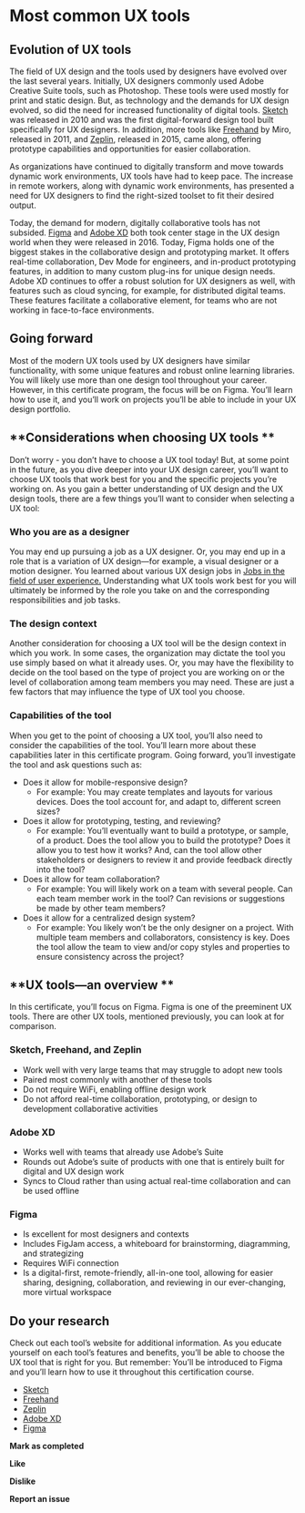 # Most common UX tools

## **Evolution of UX tools**

The field of UX design and the tools used by designers have evolved over the last several years. Initially, UX designers commonly used Adobe Creative Suite tools, such as Photoshop. These tools were used mostly for print and static design. But, as technology and the demands for UX design evolved, so did the need for increased functionality of digital tools. [Sketch](https://www.sketch.com/) was released in 2010 and was the first digital-forward design tool built specifically for UX designers. In addition, more tools like [Freehand](https://www.freehandapp.com/) by Miro, released in 2011, and [Zeplin](https://zeplin.io/), released in 2015, came along, offering prototype capabilities and opportunities for easier collaboration.

As organizations have continued to digitally transform and move towards dynamic work environments, UX tools have had to keep pace. The increase in remote workers, along with dynamic work environments, has presented a need for UX designers to find the right-sized toolset to fit their desired output.

Today, the demand for modern, digitally collaborative tools has not subsided. [Figma](https://www.figma.com/about/) and [Adobe XD](https://helpx.adobe.com/support/xd.html) both took center stage in the UX design world when they were released in 2016. Today, Figma holds one of the biggest stakes in the collaborative design and prototyping market. It offers real-time collaboration, Dev Mode for engineers, and in-product prototyping features, in addition to many custom plug-ins for unique design needs. Adobe XD continues to offer a robust solution for UX designers as well, with features such as cloud syncing, for example, for distributed digital teams. These features facilitate a collaborative element, for teams who are not working in face-to-face environments.

## **Going forward**

Most of the modern UX tools used by UX designers have similar functionality, with some unique features and robust online learning libraries. You will likely use more than one design tool throughout your career. However, in this certificate program, the focus will be on Figma. You’ll learn how to use it, and you’ll work on projects you’ll be able to include in your UX design portfolio.

## **Considerations when choosing UX tools **

Don’t worry - you don’t have to choose a UX tool today! But, at some point in the future, as you dive deeper into your UX design career, you’ll want to choose UX tools that work best for you and the specific projects you’re working on. As you gain a better understanding of UX design and the UX design tools, there are a few things you’ll want to consider when selecting a UX tool:

### **Who you are as a designer**

You may end up pursuing a job as a UX designer. Or, you may end up in a role that is a variation of UX design—for example, a visual designer or a motion designer. You learned about various UX design jobs in [Jobs in the field of user experience.](https://www.coursera.org/learn/foundations-user-experience-design/lecture/0yONp/jobs-in-the-field-of-user-experience) Understanding what UX tools work best for you will ultimately be informed by the role you take on and the corresponding responsibilities and job tasks.

### **The design context**

Another consideration for choosing a UX tool will be the design context in which you work. In some cases, the organization may dictate the tool you use simply based on what it already uses. Or, you may have the flexibility to decide on the tool based on the type of project you are working on or the level of collaboration among team members you may need. These are just a few factors that may influence the type of UX tool you choose.

### **Capabilities of the tool**

When you get to the point of choosing a UX tool, you’ll also need to consider the capabilities of the tool. You’ll learn more about these capabilities later in this certificate program. Going forward, you’ll investigate the tool and ask questions such as:

* Does it allow for mobile-responsive design?
  * For example: You may create templates and layouts for various devices. Does the tool account for, and adapt to, different screen sizes?
* Does it allow for prototyping, testing, and reviewing?
  * For example: You’ll eventually want to build a prototype, or sample, of a product. Does the tool allow you to build the prototype? Does it allow you to test how it works? And, can the tool allow other stakeholders or designers to review it and provide feedback directly into the tool?
* Does it allow for team collaboration?
  * For example: You will likely work on a team with several people. Can each team member work in the tool? Can revisions or suggestions be made by other team members?
* Does it allow for a centralized design system?
  * For example: You likely won’t be the only designer on a project. With multiple team members and collaborators, consistency is key. Does the tool allow the team to view and/or copy styles and properties to ensure consistency across the project?

## **UX tools—an overview  **

In this certificate, you’ll focus on Figma. Figma is one of the preeminent UX tools. There are other UX tools, mentioned previously, you can look at for comparison.

### Sketch, Freehand, and Zeplin

* Work well with very large teams that may struggle to adopt new tools
* Paired most commonly with another of these tools
* Do not require WiFi, enabling offline design work
* Do not afford real-time collaboration, prototyping, or design to development collaborative activities

### **Adobe XD**

* Works well with teams that already use Adobe’s Suite
* Rounds out Adobe’s suite of products with one that is entirely built for digital and UX design work
* Syncs to Cloud rather than using actual real-time collaboration and can be used offline

### **Figma**

* Is excellent for most designers and contexts
* Includes FigJam access, a whiteboard for brainstorming, diagramming, and strategizing
* Requires WiFi connection
* Is a digital-first, remote-friendly, all-in-one tool, allowing for easier sharing, designing, collaboration, and reviewing in our ever-changing, more virtual workspace

## **Do your research**

Check out each tool’s website for additional information. As you educate yourself on each tool’s features and benefits, you’ll be able to choose the UX tool that is right for you. But remember: You’ll be introduced to Figma and you’ll learn how to use it throughout this certification course.

* [Sketch](https://www.sketch.com/)
* [Freehand](https://www.freehandapp.com/)
* [Zeplin](https://zeplin.io/)
* [Adobe XD](https://helpx.adobe.com/support/xd.html)
* [Figma](https://www.figma.com/about/)

**Mark as completed**

**Like**

**Dislike**

**Report an issue**
